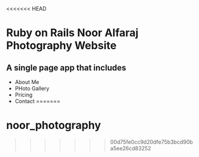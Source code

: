 <<<<<<< HEAD
# Ruby on Rails Noor Alfaraj Photography Website

## A single page app that includes

- About Me
- PHoto Gallery
- Pricing
- Contact
=======
# noor_photography
>>>>>>> 00d75fe0cc9d20dfe75b3bcd90ba5ee26cd83252
